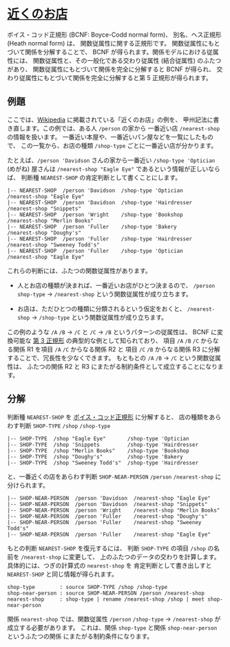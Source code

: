 # [近くのお店][README]


ボイス・コッド正規形 (BCNF: Boyce-Codd normal form)、
別名、ヘス正規形 (Heath normal form) は、
関数従属性に関する正規形です。
関数従属性にもとづいて関係を分解することで、
BCNF が得られます。関係モデルにおける従属性には、
関数従属性と、その一般化である交わり従属性 (結合従属性) のふたつがあり、
関数従属性にもとづいて関係を完全に分解すると BCNF が得られ、
交わり従属性にもとづいて関係を完全に分解すると第 5 正規形が得られます。


## 例題

ここでは、[Wikipedia] に掲載されている「近くのお店」の例を、
甲州記法に書き直します。この例では、ある人 `/person` の家から
一番近い店 `/nearest-shop` の情報を扱います。
一番近い本屋や、一番近いパン屋などを一覧にしたもので、
この一覧から、お店の種類 `/shop-type` ごとに一番近い店が分かります。

たとえば、`/person 'Davidson` さんの家から一番近い
`/shop-type 'Optician` (めがね) 屋さんは
`/nearest-shop "Eagle Eye"` であるという情報が正しいならば、
判断種 `NEAREST-SHOP` の肯定判断として書くことにします。

    |-- NEAREST-SHOP  /person 'Davidson  /shop-type 'Optician     /nearest-shop "Eagle Eye"
    |-- NEAREST-SHOP  /person 'Davidson  /shop-type 'Hairdresser  /nearest-shop "Snippets"
    |-- NEAREST-SHOP  /person 'Wright    /shop-type 'Bookshop     /nearest-shop "Merlin Books"
    |-- NEAREST-SHOP  /person 'Fuller    /shop-type 'Bakery       /nearest-shop "Doughy's"
    |-- NEAREST-SHOP  /person 'Fuller    /shop-type 'Hairdresser  /nearest-shop "Sweeney Todd's"
    |-- NEAREST-SHOP  /person 'Fuller    /shop-type 'Optician     /nearest-shop "Eagle Eye"

これらの判断には、ふたつの関数従属性があります。

 - 人とお店の種類が決まれば、一番近いお店がひとつ決まるので、
   `/person` `shop-type` → `/nearest-shop` という関数従属性が成り立ちます。

 - お店は、ただひとつの種類に分類されるという仮定をおくと、
   `/nearest-shop` → `/shop-type` という関数従属性が成り立ちます。

この例のような `/A` `/B` → `/C` と `/C` → `/B` というパターンの従属性は、
BCNF に変換可能な [第 3 正規形][3NF] の典型的な例として知られており、
項目 `/A` `/B` `/C` からなる関係 R1 を項目 `/A` `/C` からなる関係 R2 と
項目 `/C` `/B` からなる関係 R3 に分解することで、冗長性を少なくできます。
もともとの `/A` `/B` → `/C` という関数従属性は、
ふたつの関係 R2 と R3 にまたがる制約条件として成立することになります。


## 分解

判断種 `NEAREST-SHOP` を [ボイス・コッド正規形][BCNF] に分解すると、
店の種類をあらわす判断 `SHOP-TYPE` `/shop` `/shop-type`

    |-- SHOP-TYPE  /shop "Eagle Eye"       /shop-type 'Optician
    |-- SHOP-TYPE  /shop 'Snippets         /shop-type 'Hairdresser
    |-- SHOP-TYPE  /shop "Merlin Books"    /shop-type 'Bookshop
    |-- SHOP-TYPE  /shop "Doughy's"        /shop-type 'Bakery
    |-- SHOP-TYPE  /shop "Sweeney Todd's"  /shop-type 'Hairdresser

と、一番近くの店をあらわす判断 `SHOP-NEAR-PERSON` `/person` `/nearest-shop`
に分けられます。

    |-- SHOP-NEAR-PERSON  /person 'Davidson  /nearest-shop "Eagle Eye"
    |-- SHOP-NEAR-PERSON  /person 'Davidson  /nearest-shop "Snippets"
    |-- SHOP-NEAR-PERSON  /person 'Wright    /nearest-shop "Merlin Books"
    |-- SHOP-NEAR-PERSON  /person 'Fuller    /nearest-shop "Doughy's"
    |-- SHOP-NEAR-PERSON  /person 'Fuller    /nearest-shop "Sweeney Todd's"
    |-- SHOP-NEAR-PERSON  /person 'Fuller    /nearest-shop "Eagle Eye"

もとの判断 `NEAREST-SHOP` を復元するには、
判断 `SHOP-TYPE` の項目 `/shop` の名前を `/nearest-shop` に変更して、
上のふたつのデータの交わりを計算します。
具体的には、つぎの計算式の `nearest-shop` を
肯定判断として書き出しすと `NEAREST-SHOP` と同じ情報が得られます。

    shop-type        : source SHOP-TYPE /shop /shop-type
    shop-near-person : source SHOP-NEAR-PERSON /person /nearest-shop
    nearest-shop     : shop-type | rename /nearest-shop /shop | meet shop-near-person

関係 `nearest-shop` では、関数従属性 `/person` `/shop-type`
→ `/nearest-shop` が成立する必要があります。
これは、関係 `shop-type` と関係 `shop-near-person` というふたつの関係
にまたがる制約条件になります。



[Wikipedia]: http://en.wikipedia.org/wiki/Boyce-Codd_normal_form
[README]: README.md
[3NF]: 3NF.md
[BCNF]: BCNF.md


